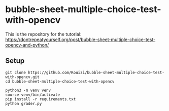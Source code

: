 # bubble-sheet-multiple-choice-test-with-opencv

This is the repository for the tutorial: https://dontrepeatyourself.org/post/bubble-sheet-multiple-choice-test-opencv-and-python/

## Setup

```
git clone https://github.com/Rouizi/bubble-sheet-multiple-choice-test-with-opencv.git
cd bubble-sheet-multiple-choice-test-with-opencv

python3 -m venv venv
source venv/bin/activate
pip install -r requirements.txt
python grader.py
```
